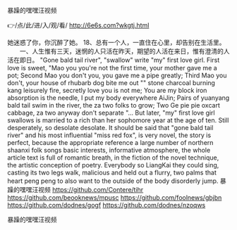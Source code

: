 
暴躁的嘿嘿汪视频




👉/点/此/进/入/观/看/ http://6e6s.com?wkgtj.html




她迷惑了你，你沉醉了她。
	18、总有一个人，一直住在心里，却告别在生活里。
　　一、人生惟有三天，迷惘的人只活在昨天，期望的人活在来日，惟有澄清的人活在即日。
"Gone bald tail river", "swallow" write "my" first love girl.
First love is sweet, "Mao you you're not the first time, your mother gave me a pot;
Second Mao you don't you, you gave me a pipe greatly;
Third Mao you don't, your house of rhubarb dog bite me out "" stone charcoal burning kang leisurely fire, secretly love you is not me;
You are my block iron absorption is the needle, I put my body everywhere AiJin;
Pairs of yuanyang bald tail swim in the river, the za two folks to grow;
Two Ge pie pie oxcart cabbage, za two anyway don't separate "...
But later, "my" first love girl swallows is married to a rich than her sophomore year at the age of ten.
Still desperately, so desolate desolate.
It should be said that "gone bald tail river" and his most influential "miss red fox", is very novel, the story is perfect, because the appropriate reference a large number of northern shaanxi folk songs basic interests, informative atmosphere, the whole article text is full of romantic breath, in the fiction of the novel technique, the artistic conception of poetry.
Everybody so LiangKai they could sing, casting its two legs walk, malicious and held out a flurry, two palms that heart peng peng to also want to the outside of the body disorderly jump.
暴躁的嘿嘿汪视频 https://github.com/Contere/tihr
https://github.com/beooknews/mpusc
https://github.com/foolnews/gbjbn
https://github.com/dodnes/gogf
https://github.com/dodnes/nzoqws





暴躁的嘿嘿汪视频
